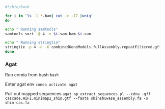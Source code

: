 ```sh
#!/bin/bash

for i in `ls -1 *.bam| cut -c -17 |uniq`
do

echo " Running samtools"
samtools sort -@ 4 -o $i.sam.bam $i.sam

echo " Running stringtie"
stringtie -p 4 -e -G combinedGeneModels.fullAssembly.repeatFiltered.gff -o $i.gtf $i.sam.bam
done
```

### Agat
 
Run conda from bash
`bash`

Enter agat env
`conda activate agat`

Pull out mapped sequences
`agat_sp_extract_sequences.pl --cdna -gff cascade.HiFi.minimap2_shin.gtf --fasta shinshuwase_assembly.fa -o shin-cas.fa`

